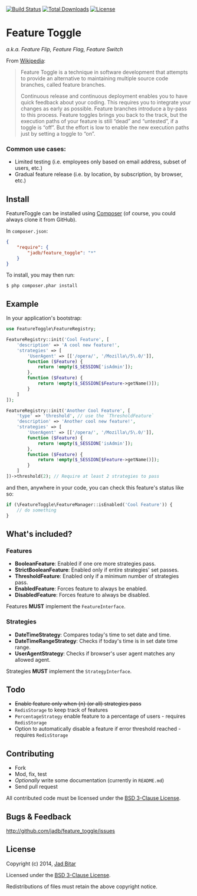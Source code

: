 [![Build Status](https://travis-ci.org/jadb/feature_toggle.svg?branch=master)](https://travis-ci.org/jadb/feature_toggle)
[![Total Downloads](https://poser.pugx.org/jadb/feature_toggle/downloads.svg)](https://packagist.org/packages/jadb/feature_toggle)
[![License](https://poser.pugx.org/jadb/feature_toggle/license.svg)](https://packagist.org/packages/jadb/feature_toggle)

# Feature Toggle

_a.k.a. Feature Flip, Feature Flag, Feature Switch_

From [Wikipedia](http://en.wikipedia.org/wiki/Feature_toggle):

> Feature Toggle is a technique in software development that attempts to provide an
> alternative to maintaining multiple source code branches, called feature branches.
>
> Continuous release and continuous deployment enables you to have quick feedback
> about your coding. This requires you to integrate your changes as early as possible.
> Feature branches introduce a by-pass to this process. Feature toggles brings you back
> to the track, but the execution paths of your feature is still “dead” and “untested”,
> if a toggle is “off”. But the effort is low to enable the new execution paths just by
> setting a toggle to “on”.

### Common use cases:

* Limited testing (i.e. employees only based on email address, subset of users, etc.)
* Gradual feature release (i.e. by location, by subscription, by browser, etc.)

## Install

FeatureToggle can be installed using [Composer][composer] (of course, you could always
clone it from GitHub).

In `composer.json`:

```json
{
    "require": {
        "jadb/feature_toggle": "*"
    }
}
```

To install, you may then run:

```
$ php composer.phar install
```

## Example

In your application's bootstrap:

```php
use FeatureToggle\FeatureRegistry;

FeatureRegistry::init('Cool Feature', [
	'description' => 'A cool new feature!',
	'strategies' => [
		'UserAgent' => [['/opera/', '/Mozilla\/5\.0/']],
		function ($Feature) {
			return !empty($_SESSION['isAdmin']);
		},
		function ($Feature) {
			return !empty($_SESSION[$Feature->getName()]);
		}
	]
]);

FeatureRegistry::init('Another Cool Feature', [
	'type' => 'threshold', // use the `ThresholdFeature`
	'description' => 'Another cool new feature!',
	'strategies' => [
		'UserAgent' => [['/opera/', '/Mozilla\/5\.0/']],
		function ($Feature) {
			return !empty($_SESSION['isAdmin']);
		},
		function ($Feature) {
			return !empty($_SESSION[$Feature->getName()]);
		}
	]
])->threshold(2); // Require at least 2 strategies to pass
```

and then, anywhere in your code, you can check this feature's status like so:

```php
if (\FeatureToggle\FeatureManager::isEnabled('Cool Feature')) {
	// do something
}
```

## What's included?

### Features

* __BooleanFeature__: Enabled if one ore more strategies pass.
* __StrictBooleanFeature__: Enabled only if entire strategies' set passes.
* __ThresholdFeature__: Enabled only if a minimum number of strategies pass.
* __EnabledFeature__: Forces feature to always be enabled.
* __DisabledFeature__: Forces feature to always be disabled.

Features __MUST__ implement the `FeatureInterface`.

### Strategies

* __DateTimeStrategy__: Compares today's time to set date and time.
* __DateTimeRangeStrategy__: Checks if today's time is in set date time range.
* __UserAgentStrategy__: Checks if browser's user agent matches any allowed agent.

Strategies __MUST__ implement the `StrategyInterface`.

## Todo

* ~~Enable feature only when {n} (or all) strategies pass~~
* `RedisStorage` to keep track of features
* `PercentageStrategy` enable feature to a percentage of users - requires `RedisStorage`
* Option to automatically disable a feature if error threshold reached - requires `RedisStorage`

## Contributing

* Fork
* Mod, fix, test
* _Optionally_ write some documentation (currently in `README.md`)
* Send pull request

All contributed code must be licensed under the [BSD 3-Clause License][bsd3clause].

## Bugs & Feedback

http://github.com/jadb/feature_toggle/issues

## License

Copyright (c) 2014, [Jad Bitar][jadbio]

Licensed under the [BSD 3-Clause License][bsd3clause].

Redistributions of files must retain the above copyright notice.

[jadbio]:http://jadb.io
[bsd3clause]:http://opensource.org/licenses/BSD-3-Clause
[composer]:http://getcomposer.org
